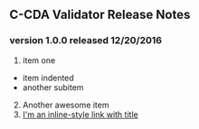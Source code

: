 ## C-CDA Validator Release Notes

### version 1.0.0 released 12/20/2016
1. item one
  * item indented
  * another subitem
2. Another awesome item
3. [I'm an inline-style link with title](https://www.google.com "Google's Homepage is my favorite coding resource")
